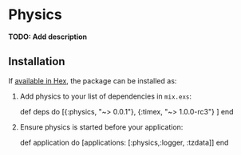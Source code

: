 # Physics

**TODO: Add description**

## Installation

If [available in Hex](https://hex.pm/docs/publish), the package can be installed as:

  1. Add physics to your list of dependencies in `mix.exs`:

        def deps do
          [{:physics, "~> 0.0.1"},
          {:timex, "~> 1.0.0-rc3"}
          ]
        end

  2. Ensure physics is started before your application:

        def application do
          [applications: [:physics,:logger, :tzdata]]
        end
